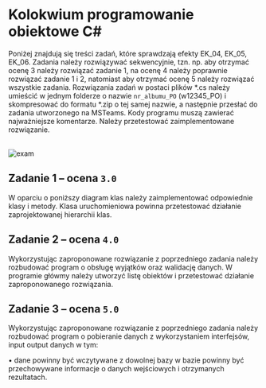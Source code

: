 # Kolokwium programowanie obiektowe C#
Poniżej znajdują się treści zadań, które sprawdzają efekty EK_04, EK_05, EK_06. Zadania należy rozwiązywać sekwencyjnie, tzn. np. aby otrzymać ocenę 3 należy rozwiązać zadanie 1, na ocenę 4 należy poprawnie rozwiązać zadanie 1 i 2, natomiast aby otrzymać ocenę 5 należy rozwiązać wszystkie zadania. Rozwiązania zadań w postaci plików *.cs należy umieścić w jednym folderze o nazwie `nr_albumu_PO` (w12345_PO) i skompresować do formatu *.zip o tej samej nazwie, a następnie przesłać do zadania utworzonego na MSTeams. Kody programu muszą zawierać najważniejsze komentarze. Należy przetestować zaimplementowane rozwiązanie.

<br>![exam](img/image3.png)

## Zadanie 1 – ocena `3.0`
W oparciu o poniższy diagram klas należy zaimplementować odpowiednie klasy i metody. Klasa uruchomieniowa powinna przetestować działanie zaprojektowanej hierarchii klas.

## Zadanie 2 – ocena `4.0`
Wykorzystując zaproponowane rozwiązanie z poprzedniego zadania należy rozbudować program o obsługę wyjątków oraz walidację danych. W programie główmy należy utworzyć listę obiektów i przetestować działanie zaproponowanego rozwiązania.

## Zadanie 3 – ocena `5.0`
Wykorzystując zaproponowane rozwiązanie z poprzedniego zadania należy rozbudować program o pobieranie danych z wykorzystaniem interfejsów, input output danych w tym:

• dane powinny być wczytywane z dowolnej bazy w bazie powinny być przechowywane informacje o danych wejściowych i otrzymanych rezultatach.
